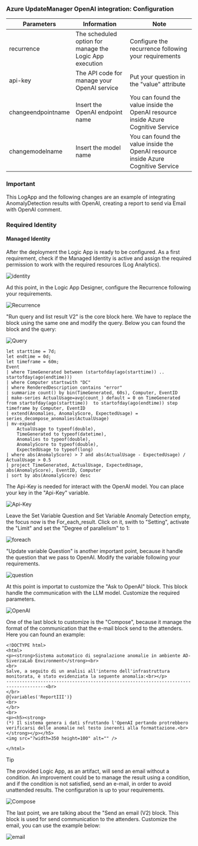 <h3>Azure UpdateManager OpenAI integration: Configuration</h3>
 
| **Parameters** | **Information** | **Note** |
| ------------- | ------------- | ------------- |
| recurrence | The scheduled option for manage the Logic App execution | Configure the recurrence following your requirements |
| api-key | The API code for manage your OpenAI service | Put your question in the "value" attribute |
| changeendpointname | Insert the OpenAI endpoint name | You can found the value inside the OpenAI resource inside Azure Cognitive Service |
| changemodelname | Insert the model name | You can found the value inside the OpenAI resource inside Azure Cognitive Service |

<h3> Important </h3>
 This LogApp and the following changes are an example of integrating AnomalyDetection results with OpenAI, creating a report to send via Email with OpenAI comment. 

 
<h3>Required Identity</h3>
<h4>Managed Identity</h4>

After the deployment the Logic App is ready to be configured. As a first requirement, check if the Managed Identity is active and assign the required permission to work with the required resources (Log Analytics).


![identity](./images/identitypermission.jpg)

Ad this point, in the Logic App Designer, configure the Recurrence following your requirements.


![Recurrence](./images/recurrence.jpg)


"Run query and list result V2" is the core block here. We have to replace the block using the same one and modify the query. Below you can found the block and the query:


![Query](./images/KQL.jpg)

```KQL
let starttime = 7d; 
let endtime = 0d;
let timeframe = 60m;
Event 
| where TimeGenerated between (startofday(ago(starttime)) .. startofday(ago(endtime))) 
| where Computer startswith "DC"
| where RenderedDescription contains "error" 
| summarize count() by bin(TimeGenerated, 60s), Computer, EventID 
| make-series ActualUsage=avg(count_) default = 0 on TimeGenerated from startofday(ago(starttime)) 	to startofday(ago(endtime)) step timeframe by Computer, EventID 
| extend(Anomalies, AnomalyScore, ExpectedUsage) = series_decompose_anomalies(ActualUsage) 
| mv-expand
    ActualUsage to typeof(double),
    TimeGenerated to typeof(datetime),
    Anomalies to typeof(double),
    AnomalyScore to typeof(double),
    ExpectedUsage to typeof(long)
| where abs(AnomalyScore) > 7 and abs(ActualUsage - ExpectedUsage) / ActualUsage > 0.5 
| project TimeGenerated, ActualUsage, ExpectedUsage, abs(AnomalyScore), EventID, Computer
| sort by abs(AnomalyScore) desc
```


The Api-Key is needed for interact with the OpenAI model. You can place your key in the "Api-Key" variable.


![Api-Key](./images/apikey.jpg)


Leave the Set Variable Question and Set Variable Anomaly Detection empty, the focus now is the For_each_result. Click on it, swith to "Setting", activate the "Limit" and set the "Degree of parallelism" to 1:


![foreach](./images/parallelism.jpg)


"Update variable Question" is another important point, because it handle the question that we pass to OpenAI. Modify the variable following your requirements.


![question](./images/question.jpg)


At this point is importat to customize the "Ask to OpenAI" block. This block handle the communication with the LLM model. Customize the required parameters.


![OpenAI](./images/openai.jpg)


One of the last block to customize is the "Compose", because it manage the format of the communication that the e-mail block send to the attenders. Here you can found an example:

```Compose
<!DOCTYPE html>
<html>
<p><strong>Sistema automatico di segnalazione anomalie in ambiente AD- SiverzaLab Environment</strong><br>
<br>
Salve, a seguito di un analisi all'interno dell'infrastruttura monitorata, è stato evidenziata la seguente anomalia:<br></p>
-------------------------------------------------------------------------------------<br>
</br>
@{variables('ReportIII')}
<br>
</br>
<br>
<p><h5><strong>
(*) Il sistema genera i dati sfruttando l'OpenAI pertando protrebbero verificarsi delle anomalie nel testo inerenti alla formattazione.<br></strong></p></h5>
<img src="?width=350 height=100" alt="" />

</html>
```
> [!TIP]
> The provided Logic App, as an artifact, will send an email without a condition. An improvement could be to manage the result using a condition, and if the condition is not satisfied, send an e-mail, in order to avoid unattended results. The configuration is up to your requirements.

![Compose](./images/compose.jpg)


The last point, we are talking about the "Send an email (V2) block. This block is used for send communication to the attenders. Customize the email, you can use the example below:


![email](./images/emailandvariable.jpg)